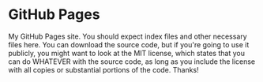 # GitHub Pages
My GitHub Pages site.
You should expect index files and other necessary files here. You can download the source code, but if you're going to use it publicly, you might want to look at the MIT license, which states that you can do WHATEVER with the source code, as long as you include the license with all copies or substantial portions of the code. Thanks!
